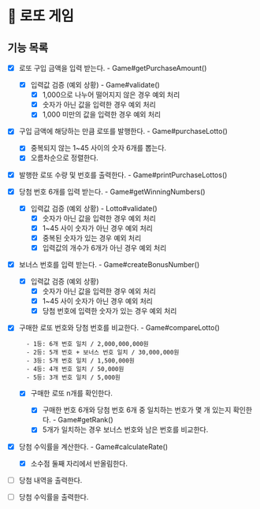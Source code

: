 # 🎱 로또 게임

## 기능 목록

- [x] 로또 구입 금액을 입력 받는다. - Game#getPurchaseAmount()

  - [x] 입력값 검증 (예외 상황) - Game#validate()
    - [x] 1,000으로 나누어 떨어지지 않은 경우 예외 처리
    - [x] 숫자가 아닌 값을 입력한 경우 예외 처리
    - [x] 1,000 미만의 값을 입력한 경우 예외 처리

- [x] 구입 금액에 해당하는 만큼 로또를 발행한다. - Game#purchaseLotto()

  - [x] 중복되지 않는 1~45 사이의 숫자 6개를 뽑는다.
  - [x] 오름차순으로 정렬한다.

- [x] 발행한 로또 수량 및 번호를 출력한다. - Game#printPurchaseLottos()

- [x] 당첨 번호 6개를 입력 받는다. - Game#getWinningNumbers()

  - [x] 입력값 검증 (예외 상황) - Lotto#validate()
    - [x] 숫자가 아닌 값을 입력한 경우 예외 처리
    - [x] 1~45 사이 숫자가 아닌 경우 예외 처리
    - [x] 중복된 숫자가 있는 경우 예외 처리
    - [x] 입력값의 개수가 6개가 아닌 경우 예외 처리

- [x] 보너스 번호를 입력 받는다. - Game#createBonusNumber()

  - [x] 입력값 검증 (예외 상황)
    - [x] 숫자가 아닌 값을 입력한 경우 예외 처리
    - [x] 1~45 사이 숫자가 아닌 경우 예외 처리
    - [x] 당첨 번호에 입력한 숫자가 있는 경우 예외 처리

- [x] 구매한 로또 번호와 당첨 번호를 비교한다. - Game#compareLotto()

  ```
    - 1등: 6개 번호 일치 / 2,000,000,000원
    - 2등: 5개 번호 + 보너스 번호 일치 / 30,000,000원
    - 3등: 5개 번호 일치 / 1,500,000원
    - 4등: 4개 번호 일치 / 50,000원
    - 5등: 3개 번호 일치 / 5,000원
  ```

  - [x] 구매한 로또 n개를 확인한다.

    - [x] 구매한 번호 6개와 당첨 번호 6개 중 일치하는 번호가 몇 개 있는지 확인한다. - Game#getRank()
    - [x] 5개가 일치하는 경우 보너스 번호와 남은 번호를 비교한다.

- [x] 당첨 수익률을 계산한다. - Game#calculateRate()

  - [x] 소수점 둘째 자리에서 반올림한다.

- [ ] 당첨 내역을 출력한다.
- [ ] 당첨 수익률을 출력한다.
